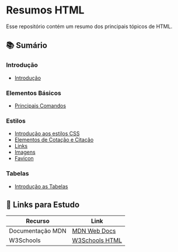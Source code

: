 # Resumos HTML
Esse repositório contém um resumo dos principais tópicos de HTML.

## 📚 Sumário

### Introdução
- [Introdução](https://github.com/jmoraaest/Estudo-HTML/blob/1ddd962541eb73accf5c61ef7f754239a331ab6a/Resumos%20HTML/HTML%20-%20Introdu%C3%A7%C3%A3o/Introdu%C3%A7%C3%A3o.md.md)
  
### Elementos Básicos
- [Principais Comandos](https://github.com/jmoraaest/Estudo-HTML/blob/533cdda1e40a21616444b4a3fcdbe181cf682306/Resumos%20HTML/HTML%20-%20Elementos%20B%C3%A1sicos/Principais%20Comandos.md.md)
  
### Estilos
- [Introdução aos estilos CSS](https://github.com/jmoraaest/Estudo-HTML/blob/7ddeecfecfdc5069bce0ce598a34f6f1b3bdb178/Resumos%20HTML/HTML%20Estilos/Introdu%C3%A7%C3%A3o%20aos%20estilos%20CSS.md) 
- [Elementos de Cotação e Citação](https://github.com/jmoraaest/Estudo-HTML/blob/834032ed4ab74d1ad93fd3a17c6f64bea396c542/Resumos%20HTML/HTML%20Estilos/Elementos%20de%20Cota%C3%A7%C3%A3o%20e%20Cita%C3%A7%C3%A3o.md)
- [Links](https://github.com/jmoraaest/Estudo-HTML/blob/cefb2e823d982200a51dcd9509b689bf256a8ca1/Resumos%20HTML/HTML%20Estilos/Links.md)
- [Imagens](https://github.com/jmoraaest/Estudo-HTML/blob/ff448a864f722639db14d786211e17436ec8b502/Resumos%20HTML/HTML%20Estilos/Imagens.md)
- [Favicon](https://github.com/jmoraaest/Estudo-HTML/blob/21c814657ae25b202b16f1a98d8dedc27f8e2c79/Resumos%20HTML/HTML%20Estilos/Favicon.md)

### Tabelas
- [Introdução as Tabelas](https://github.com/jmoraaest/Estudo-HTML/blob/9e2f5035dcf8b0b80f5f3480daebf78987c28ede/Resumos%20HTML/HTML%20-%20Tabelas/Introdu%C3%A7%C3%A3o%20as%20Tabelas.md)

## 📌 Links para Estudo

| Recurso | Link |
|------|------|
| Documentação MDN |[MDN Web Docs](https://developer.mozilla.org/pt-BR/docs/Web/HTML)|
| W3Schools | [W3Schools HTML](https://www.w3schools.com/html/)


